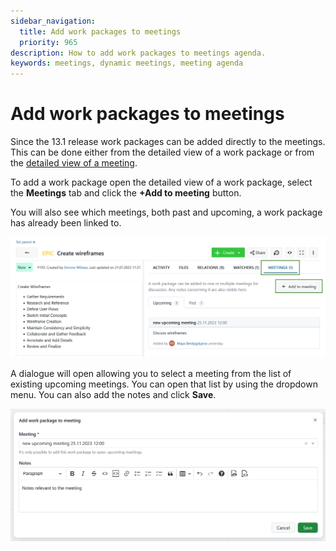 ```yaml
---
sidebar_navigation:
  title: Add work packages to meetings
  priority: 965
description: How to add work packages to meetings agenda.
keywords: meetings, dynamic meetings, meeting agenda
---
```


# Add work packages to meetings

Since the 13.1 release work packages can be added directly to the meetings. This can be done either from the detailed view of a work package or from the [detailed view of a meeting](../../meetings/dynamic-meetings#add-a-work-package-to-the-agenda).

To add a work package open the detailed view of a work package, select the **Meetings** tab and click the **+Add to meeting** button.

You will also see which meetings, both past and upcoming, a work package has already been linked to.

![Add a work package to a meeting in OpenProject](openproject_user_guide_add_wp_to_meeting.png)



A dialogue will open allowing you to select a meeting from the list of existing upcoming meetings. You can open that list by using the dropdown menu. You can also add the notes and click **Save**.

![Add a work package to a new meeting](openproject_user_guide_meeting_dialogue.png)
